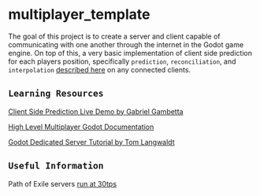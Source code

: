 # multiplayer_template

The goal of this project is to create a server and client capable of communicating with one another through the internet in the Godot game engine.
On top of this, a very basic implementation of client side prediction for each players position, specifically `prediction`, `reconciliation`, and `interpolation` [described here](https://www.gabrielgambetta.com/client-side-prediction-live-demo.html) on any connected clients.


## `Learning Resources`

[Client Side Prediction Live Demo by Gabriel Gambetta](https://www.gabrielgambetta.com/client-side-prediction-live-demo.html)

[High Level Multiplayer Godot Documentation](https://docs.godotengine.org/en/latest/tutorials/networking/high_level_multiplayer.html)

[Godot Dedicated Server Tutorial by Tom Langwaldt](https://mrminimal.gitlab.io/2018/07/26/godot-dedicated-server-tutorial.html)

## `Useful Information`

Path of Exile servers [run at 30tps](https://www.reddit.com/r/pathofexile/comments/a2kqwb/i_have_a_question_what_refresh_rate_the_poe/)